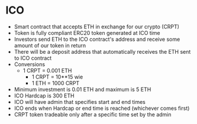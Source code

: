 # ICO
* Smart contract that accepts ETH in exchange for our crypto (CRPT)
* Token is fully compliant ERC20 token generated at ICO time
* Investors send ETH to the ICO contract's address and receive some amount of our token in return
* There will be a deposit address that automatically receives the ETH sent to ICO contract
* Conversions
  * 1 CRPT = 0.001 ETH
	* 1 CRPT = 10**15 wie
	* 1 ETH = 1000 CRPT
* Minimum investment is 0.01 ETH and maximum is 5 ETH
* ICO Hardcap is 300 ETH
* ICO will have admin that specifies start and end times
* ICO ends when Hardcap or end time is reached (whichever comes first)
* CRPT token tradeable only after a specific time set by the admin